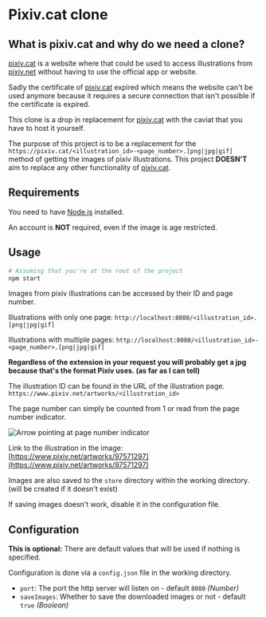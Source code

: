 # Pixiv.cat clone

## What is pixiv.cat and why do we need a clone?

[pixiv.cat](https://pixiv.cat/) is a website where that could be used to access illustrations from [pixiv.net](https://pixiv.net/) without having to use the official app or website.

Sadly the certificate of [pixiv.cat](https://pixiv.cat/) expired which means the website can't be used anymore because it requires a secure connection that isn't possible if the certificate is expired.

This clone is a drop in replacement for [pixiv.cat](https://pixiv.cat/) with the caviat that you have to host it yourself.

The purpose of this project is to be a replacement for the `https://pixiv.cat/<illustration_id>-<page_number>.[png|jpg|gif]` method of getting the images of pixiv illustrations.
This project __DOESN'T__ aim to replace any other functionality of [pixiv.cat](https://pixiv.cat/).

## Requirements

You need to have [Node.js](https://nodejs.org/) installed.

An account is __NOT__ required, even if the image is age restricted.

## Usage

```sh
# Assuming that you're at the root of the project
npm start
```

Images from pixiv illustrations can be accessed by their ID and page number.

Illustrations with only one page: `http://localhost:8080/<illustration_id>.[png|jpg|gif]`

Illustrations with multiple pages: `http://localhost:8080/<illustration_id>-<page_number>.[png|jpg|gif]`

__Regardless of the extension in your request you will probably get a jpg because that's the format Pixiv uses. (as far as I can tell)__

The illustration ID can be found in the URL of the illustration page.
`https://www.pixiv.net/artworks/<illustration_id>`

The page number can simply be counted from 1 or read from the page number indicator.

![Arrow pointing at page number indicator](https://user-images.githubusercontent.com/61058098/163426735-dfe5928c-a5f5-4d1a-bea3-029b71606eac.png)

Link to the illustration in the image: [https://www.pixiv.net/artworks/97571297](https://www.pixiv.net/artworks/97571297)

Images are also saved to the `store` directory within the working directory. (will be created if  it doesn't exist)

If saving images doesn't work, disable it in the configuration file.

## Configuration

__This is optional:__ There are default values that will be used if nothing is specified.

Configuration is done via a `config.json` file in the working directory.

- `port`: The port the http server will listen on - default `8080` *(Number)*
- `saveImages`: Whether to save the downloaded images or not - default `true` *(Boolean)*

